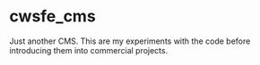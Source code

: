 cwsfe_cms
=========
Just another CMS. This are my experiments with the code before introducing them into commercial projects.
